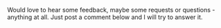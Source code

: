 Would love to hear some feedback, maybe some requests or questions - anything at all. Just post a comment below and I will try to answer it.


